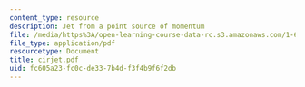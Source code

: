 ```yaml
---
content_type: resource
description: Jet from a point source of momentum
file: /media/https%3A/open-learning-course-data-rc.s3.amazonaws.com/1-63-advanced-fluid-dynamics-of-the-environment-fall-2002/fc605a23fc0cde337b4df3f4b9f6f2db_cirjet.pdf
file_type: application/pdf
resourcetype: Document
title: cirjet.pdf
uid: fc605a23-fc0c-de33-7b4d-f3f4b9f6f2db
---
```

